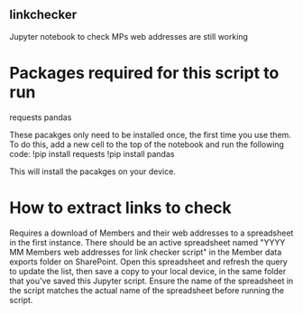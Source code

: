## linkchecker
Jupyter notebook to check MPs web addresses are still working

# Packages required for this script to run
requests
pandas

These pacakges only need to be installed once, the first time you use them. To do this, add a new cell to the top of the notebook and run the following code:
!pip install requests
!pip install pandas

This will install the pacakges on your device. 

# How to extract links to check
Requires a download of Members and their web addresses to a spreadsheet in the first instance. 
There should be an active spreadsheet named "YYYY MM Members web addresses for link checker script" in the Member data exports folder on SharePoint. 
Open this spreadsheet and refresh the query to update the list, then save a copy to your local device, in the same folder that you've saved this Jupyter script. 
Ensure the name of the spreadsheet in the script matches the actual name of the spreadsheet before running the script. 




